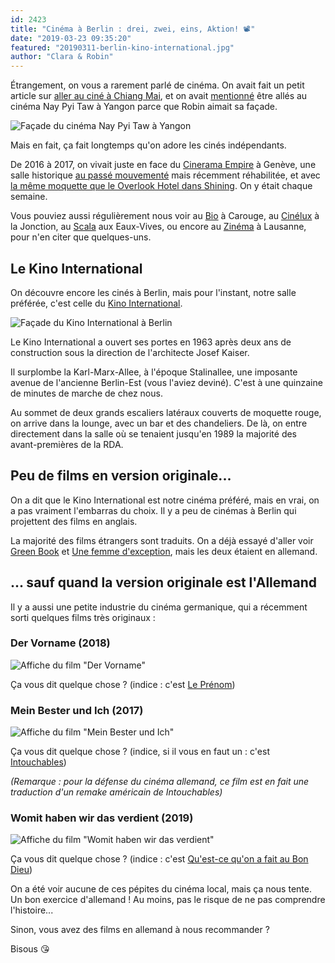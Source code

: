 ```yaml
---
id: 2423
title: "Cinéma à Berlin : drei, zwei, eins, Aktion! 📽"
date: "2019-03-23 09:35:20"
featured: "20190311-berlin-kino-international.jpg"
author: "Clara & Robin"
---
```


Étrangement, on vous a rarement parlé de cinéma. On avait fait un petit article
sur
[aller au ciné à Chiang Mai](https://eaudepoisson.com/2018/11/26/chiang-mai-episode-1-le-cine-a-maya/),
et on avait
[mentionné](https://eaudepoisson.com/2018/07/02/un-mois-avec-florian-on-recapitule/)
être allés au cinéma Nay Pyi Taw à Yangon parce que Robin aimait sa façade.

![Façade du cinéma Nay Pyi Taw à Yangon](20180612-yangon-cinema-naypyitaw.jpg "Façade du cinéma Nay Pyi Taw à Yangon")

Mais en fait, ça fait longtemps qu'on adore les cinés indépendants.

De 2016 à 2017, on vivait juste en face du
[Cinerama Empire](http://www.cinerama-empire.ch/CINERAMA-EMPIRE/CINEMA-CINERAMA-EMPIRE/cinema-CINERAMA-EMPIRE-infos.html)
à Genève, une salle historique
[au passé mouvementé](http://www.cinerama-empire.ch/CINERAMA-EMPIRE/CINEMA-CINERAMA-EMPIRE/cinema-CINERAMA-EMPIRE-rehabilitation.html#1)
mais récemment réhabilitée, et avec
[la même moquette que le Overlook Hotel dans Shining](http://www.idyllopuspress.com/meanwhile/30410/the-shining-how-the-kubrick-carpet-trick-works/).
On y était chaque semaine.

Vous pouviez aussi régulièrement nous voir au [Bio](https://www.cinema-bio.ch/)
à Carouge, au [Cinélux](https://www.cinelux.ch/) à la Jonction, au
[Scala](http://www.les-scala.ch/) aux Eaux-Vives, ou encore au
[Zinéma](http://www.zinema.ch/) à Lausanne, pour n'en citer que quelques-uns.

## Le Kino International

On découvre encore les cinés à Berlin, mais pour l'instant, notre salle
préférée, c'est celle du
[Kino International](https://yorck.de/kinos/kino-international).

![Façade du Kino International à Berlin](20190311-berlin-kino-international.jpg "Façade du Kino International, avec l'affiche peinte à la main")

Le Kino International a ouvert ses portes en 1963 après deux ans de construction
sous la direction de l'architecte Josef Kaiser.

Il surplombe la Karl-Marx-Allee, à l'époque Stalinallee, une imposante avenue de
l'ancienne Berlin-Est (vous l'aviez deviné). C'est à une quinzaine de minutes de
marche de chez nous.

Au sommet de deux grands escaliers latéraux couverts de moquette rouge, on
arrive dans la lounge, avec un bar et des chandeliers. De là, on entre
directement dans la salle où se tenaient jusqu'en 1989 la majorité des
avant-premières de la RDA.

## Peu de films en version originale...

On a dit que le Kino International est notre cinéma préféré, mais en vrai, on a
pas vraiment l'embarras du choix. Il y a peu de cinémas à Berlin qui projettent
des films en anglais.

La majorité des films étrangers sont traduits. On a déjà essayé d'aller voir
[Green Book](http://www.allocine.fr/film/fichefilm_gen_cfilm=256661.html) et
[Une femme d'exception](http://www.allocine.fr/film/fichefilm_gen_cfilm=237762.html),
mais les deux étaient en allemand.

## ... sauf quand la version originale est l'Allemand

Il y a aussi une petite industrie du cinéma germanique, qui a récemment sorti
quelques films très originaux :

### Der Vorname (2018)

![Affiche du film "Der Vorname"](20190323-berlin-affiche-der-vorname.jpg)

Ça vous dit quelque chose ? (indice : c'est
[Le Prénom](http://www.allocine.fr/film/fichefilm_gen_cfilm=188448.html))

### Mein Bester und Ich (2017)

![Affiche du film "Mein Bester und Ich"](20190323-berlin-affiche-mein-bester-und-ich.jpg)

Ça vous dit quelque chose ? (indice, si il vous en faut un : c'est
[Intouchables](http://www.allocine.fr/film/fichefilm_gen_cfilm=182745.html))

_(Remarque : pour la défense du cinéma allemand, ce film est en fait une
traduction d'un remake américain de Intouchables)_

### Womit haben wir das verdient (2019)

![Affiche du film "Womit haben wir das verdient"](20190323-berlin-affiche-womit-haben-wir.jpg)

Ça vous dit quelque chose ? (indice : c'est
[Qu'est-ce qu'on a fait au Bon Dieu](http://www.allocine.fr/film/fichefilm_gen_cfilm=222259.html))

On a été voir aucune de ces pépites du cinéma local, mais ça nous tente. Un bon
exercice d'allemand ! Au moins, pas le risque de ne pas comprendre l'histoire...

Sinon, vous avez des films en allemand à nous recommander ?

Bisous 😘

